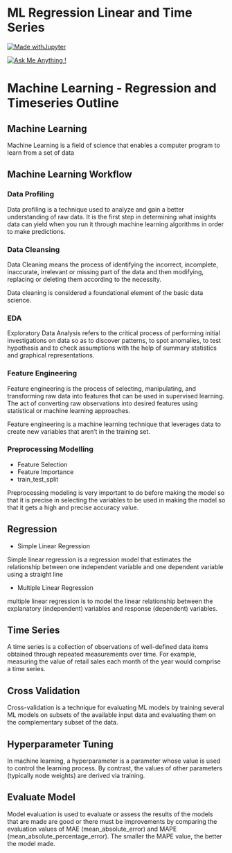 # ML Regression Linear and Time Series

[![Made withJupyter](https://img.shields.io/badge/Made%20with-Jupyter-orange?style=for-the-badge&logo=Jupyter)](https://jupyter.org/try)

[![Ask Me Anything !](https://img.shields.io/badge/Ask%20me-anything-1abc9c.svg)](https://GitHub.com/Naereen/ama)

# Machine Learning - Regression and Timeseries Outline

## Machine Learning
Machine Learning is a field of science that enables a computer program to learn from a set of data

## Machine Learning Workflow
### Data Profiling

Data profiling is a technique used to analyze and gain a better understanding of raw data. It is the first step in determining what insights data can yield when you     run it through machine learning algorithms in order to make predictions. 
### Data Cleansing

Data Cleaning means the process of identifying the incorrect, incomplete, inaccurate, irrelevant or missing part of the data and then modifying, replacing or deleting them according to the necessity. 

Data cleaning is considered a foundational element of the basic data science.
### EDA

Exploratory Data Analysis refers to the critical process of performing initial investigations on data so as to discover patterns, to spot anomalies, to test hypothesis and to check assumptions with the help of summary statistics and graphical representations.

### Feature Engineering

Feature engineering is the process of selecting, manipulating, and transforming raw data into features that can be used in supervised learning. The act of converting raw observations into desired features using statistical or machine learning approaches.

Feature engineering is a machine learning technique that leverages data to create new variables that aren’t in the training set.

### Preprocessing Modelling
  * Feature Selection
  * Feature Importance
  * train_test_split

Preprocessing modeling is very important to do before making the model so that it is precise in selecting the variables to be used in making the model so that it gets a high and precise accuracy value.
  

## Regression
* Simple Linear Regression

Simple linear regression is a regression model that estimates the relationship between one independent variable and one dependent variable using a straight line

* Multiple Linear Regression

multiple linear regression is to model the linear relationship between the explanatory (independent) variables and response (dependent) variables.

## Time Series 

A time series is a collection of observations of well-defined data items obtained through repeated measurements over time. For example, measuring the value of retail sales each month of the year would comprise a time series.

## Cross Validation

Cross-validation is a technique for evaluating ML models by training several ML models on subsets of the available input data and evaluating them on the complementary subset of the data.

## Hyperparameter Tuning

In machine learning, a hyperparameter is a parameter whose value is used to control the learning process. By contrast, the values of other parameters (typically node weights) are derived via training.

## Evaluate Model
Model evaluation is used to evaluate or assess the results of the models that are made are good or there must be improvements by comparing the evaluation values ​​of MAE (mean_absolute_error) and MAPE (mean_absolute_percentage_error). The smaller the MAPE value, the better the model made.
